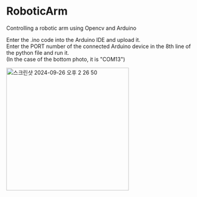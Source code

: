 # RoboticArm
Controlling a robotic arm using Opencv and Arduino


Enter the .ino code into the Arduino IDE and upload it. <br>
Enter the PORT number of the connected Arduino device in the 8th line of the python file and run it.<br>
(In the case of the bottom photo, it is "COM13")

<img width="323" alt="스크린샷 2024-09-26 오후 2 26 50" src="https://github.com/user-attachments/assets/ca2c4a26-6c03-4003-8854-a0deba46a3c3">


